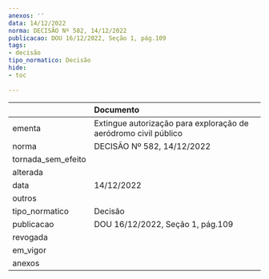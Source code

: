 ```yaml
---
anexos: ''
data: 14/12/2022
norma: DECISÃO Nº 582, 14/12/2022
publicacao: DOU 16/12/2022, Seção 1, pág.109
tags:
- decisão
tipo_normatico: Decisão
hide: 
- toc 
 
---
```


|                    | Documento                                                       |
|:-------------------|:----------------------------------------------------------------|
| ementa             | Extingue autorização para exploração de aeródromo civil público |
| norma              | DECISÃO Nº 582, 14/12/2022                                      |
| tornada_sem_efeito |                                                                 |
| alterada           |                                                                 |
| data               | 14/12/2022                                                      |
| outros             |                                                                 |
| tipo_normatico     | Decisão                                                         |
| publicacao         | DOU 16/12/2022, Seção 1, pág.109                                |
| revogada           |                                                                 |
| em_vigor           |                                                                 |
| anexos             |                                                                 |